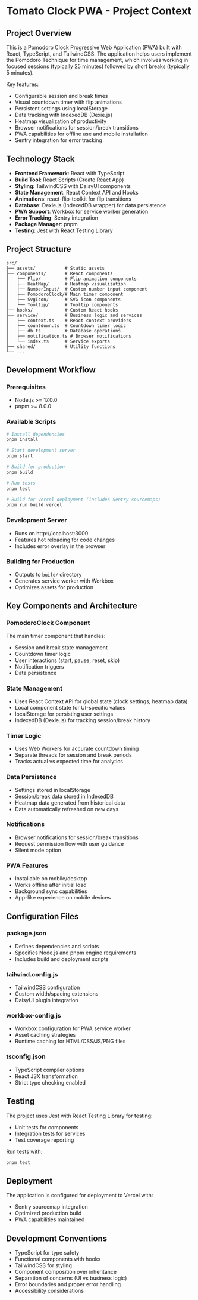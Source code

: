 # Tomato Clock PWA - Project Context

## Project Overview

This is a Pomodoro Clock Progressive Web Application (PWA) built with React, TypeScript, and TailwindCSS. The application helps users implement the Pomodoro Technique for time management, which involves working in focused sessions (typically 25 minutes) followed by short breaks (typically 5 minutes).

Key features:
- Configurable session and break times
- Visual countdown timer with flip animations
- Persistent settings using localStorage
- Data tracking with IndexedDB (Dexie.js)
- Heatmap visualization of productivity
- Browser notifications for session/break transitions
- PWA capabilities for offline use and mobile installation
- Sentry integration for error tracking

## Technology Stack

- **Frontend Framework**: React with TypeScript
- **Build Tool**: React Scripts (Create React App)
- **Styling**: TailwindCSS with DaisyUI components
- **State Management**: React Context API and Hooks
- **Animations**: react-flip-toolkit for flip transitions
- **Database**: Dexie.js (IndexedDB wrapper) for data persistence
- **PWA Support**: Workbox for service worker generation
- **Error Tracking**: Sentry integration
- **Package Manager**: pnpm
- **Testing**: Jest with React Testing Library

## Project Structure

```
src/
├── assets/           # Static assets
├── components/       # React components
│   ├── Flip/         # Flip animation components
│   ├── HeatMap/      # Heatmap visualization
│   ├── NumberInput/  # Custom number input component
│   ├── PomodoroClock/# Main timer component
│   ├── SvgIcon/      # SVG icon components
│   └── Tooltip/      # Tooltip components
├── hooks/            # Custom React hooks
├── service/          # Business logic and services
│   ├── context.ts    # React context providers
│   ├── countdown.ts  # Countdown timer logic
│   ├── db.ts         # Database operations
│   ├── notification.ts # Browser notifications
│   └── index.ts      # Service exports
├── shared/           # Utility functions
└── ...
```

## Development Workflow

### Prerequisites
- Node.js >= 17.0.0
- pnpm >= 8.0.0

### Available Scripts

```bash
# Install dependencies
pnpm install

# Start development server
pnpm start

# Build for production
pnpm build

# Run tests
pnpm test

# Build for Vercel deployment (includes Sentry sourcemaps)
pnpm run build:vercel
```

### Development Server
- Runs on http://localhost:3000
- Features hot reloading for code changes
- Includes error overlay in the browser

### Building for Production
- Outputs to `build/` directory
- Generates service worker with Workbox
- Optimizes assets for production

## Key Components and Architecture

### PomodoroClock Component
The main timer component that handles:
- Session and break state management
- Countdown timer logic
- User interactions (start, pause, reset, skip)
- Notification triggers
- Data persistence

### State Management
- Uses React Context API for global state (clock settings, heatmap data)
- Local component state for UI-specific values
- localStorage for persisting user settings
- IndexedDB (Dexie.js) for tracking session/break history

### Timer Logic
- Uses Web Workers for accurate countdown timing
- Separate threads for session and break periods
- Tracks actual vs expected time for analytics

### Data Persistence
- Settings stored in localStorage
- Session/break data stored in IndexedDB
- Heatmap data generated from historical data
- Data automatically refreshed on new days

### Notifications
- Browser notifications for session/break transitions
- Request permission flow with user guidance
- Silent mode option

### PWA Features
- Installable on mobile/desktop
- Works offline after initial load
- Background sync capabilities
- App-like experience on mobile devices

## Configuration Files

### package.json
- Defines dependencies and scripts
- Specifies Node.js and pnpm engine requirements
- Includes build and deployment scripts

### tailwind.config.js
- TailwindCSS configuration
- Custom width/spacing extensions
- DaisyUI plugin integration

### workbox-config.js
- Workbox configuration for PWA service worker
- Asset caching strategies
- Runtime caching for HTML/CSS/JS/PNG files

### tsconfig.json
- TypeScript compiler options
- React JSX transformation
- Strict type checking enabled

## Testing

The project uses Jest with React Testing Library for testing:
- Unit tests for components
- Integration tests for services
- Test coverage reporting

Run tests with:
```bash
pnpm test
```

## Deployment

The application is configured for deployment to Vercel with:
- Sentry sourcemap integration
- Optimized production build
- PWA capabilities maintained

## Development Conventions

- TypeScript for type safety
- Functional components with hooks
- TailwindCSS for styling
- Component composition over inheritance
- Separation of concerns (UI vs business logic)
- Error boundaries and proper error handling
- Accessibility considerations

